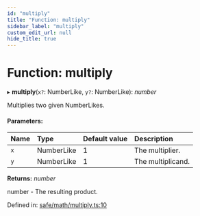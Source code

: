 ```yaml
---
id: "multiply"
title: "Function: multiply"
sidebar_label: "multiply"
custom_edit_url: null
hide_title: true
---
```


# Function: multiply

▸ **multiply**(`x?`: NumberLike, `y?`: NumberLike): *number*

Multiplies two given NumberLikes.

#### Parameters:

Name | Type | Default value | Description |
:------ | :------ | :------ | :------ |
`x` | NumberLike | 1 | The multiplier.   |
`y` | NumberLike | 1 | The multiplicand.   |

**Returns:** *number*

number - The resulting product.

Defined in: [safe/math/multiply.ts:10](https://github.com/diced/hikidashi/blob/4f12be0/src/safe/math/multiply.ts#L10)
